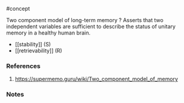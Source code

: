 #concept

Two component model of long-term memory
?
Asserts that two independent variables are sufficient to describe the status of unitary memory in a healthy human brain.
- [[stability]] (S)
- [[retrievability]] (R)
### References
1. https://supermemo.guru/wiki/Two_component_model_of_memory
### Notes
